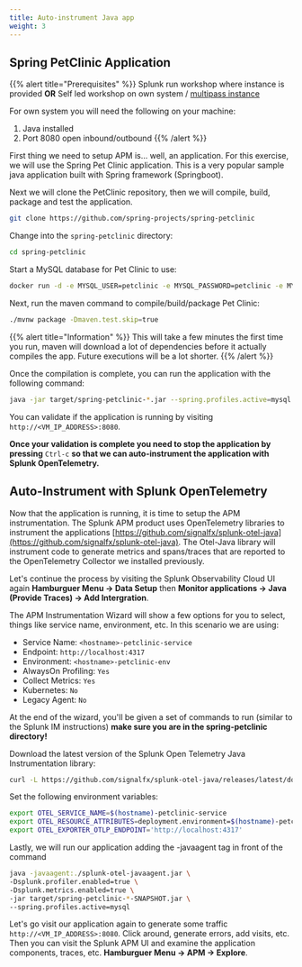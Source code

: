 ```yaml
---
title: Auto-instrument Java app
weight: 3
---
```


## Spring PetClinic Application

{{% alert title="Prerequisites" %}}
Splunk run workshop where instance is provided  **OR**
Self led workshop on own system  / [multipass instance](https://github.com/signalfx/observability-workshop/tree/master/multipass)

For own system you will need the following on your machine:

1. Java installed
2. Port 8080 open inbound/outbound
{{% /alert %}}

First thing we need to setup APM is... well, an application. For this exercise, we will use the Spring Pet Clinic application. This is a very popular sample java application built with Spring framework (Springboot).

Next we will clone the PetClinic repository, then we will compile, build, package and test the application.

```bash
git clone https://github.com/spring-projects/spring-petclinic
```

Change into the `spring-petclinic` directory:

```bash
cd spring-petclinic
```

Start a MySQL database for Pet Clinic to use:

```bash
docker run -d -e MYSQL_USER=petclinic -e MYSQL_PASSWORD=petclinic -e MYSQL_ROOT_PASSWORD=root -e MYSQL_DATABASE=petclinic -p 3306:3306 mysql:5.7.8
```

Next, run the maven command to compile/build/package Pet Clinic:

```bash
./mvnw package -Dmaven.test.skip=true
```

{{% alert title="Information" %}}
This will take a few minutes the first time you run, maven will download a lot of dependencies before it actually compiles the app. Future executions will be a lot shorter.
{{% /alert %}}

Once the compilation is complete, you can run the application with the following command:

```bash
java -jar target/spring-petclinic-*.jar --spring.profiles.active=mysql
```

You can validate if the application is running by visiting `http://<VM_IP_ADDRESS>:8080`.

**Once your validation is complete you need to stop the application by pressing** `Ctrl-c` **so that we can auto-instrument the application with Splunk OpenTelemetry.**

## Auto-Instrument with Splunk OpenTelemetry

Now that the application is running, it is time to setup the APM instrumentation. The Splunk APM product uses OpenTelemetry libraries to instrument the applications [https://github.com/signalfx/splunk-otel-java](https://github.com/signalfx/splunk-otel-java).
The Otel-Java library will instrument code to generate metrics and spans/traces that are reported to the OpenTelemetry Collector we installed previously.

Let's continue the process by visiting the Splunk Observability Cloud UI again **Hamburguer Menu → Data Setup** then **Monitor applications → Java (Provide Traces) → Add Intergration**.

The APM Instrumentation Wizard will show a few options for you to select, things like service name, environment, etc. In this scenario we are using:

- Service Name: `<hostname>-petclinic-service`
- Endpoint: `http://localhost:4317`
- Environment: `<hostname>-petclinic-env`
- AlwaysOn Profiling: `Yes`
- Collect Metrics: `Yes`
- Kubernetes: `No`
- Legacy Agent: `No`

At the end of the wizard, you'll be given a set of commands to run (similar to the Splunk IM instructions) **make sure you are in the spring-petclinic directory!**

Download the latest version of the Splunk Open Telemetry Java Instrumentation library:

```bash
curl -L https://github.com/signalfx/splunk-otel-java/releases/latest/download/splunk-otel-javaagent-all.jar -o splunk-otel-javaagent.jar
```

Set the following environment variables:

```bash
export OTEL_SERVICE_NAME=$(hostname)-petclinic-service
export OTEL_RESOURCE_ATTRIBUTES=deployment.environment=$(hostname)-petclinic-env,version=0.314
export OTEL_EXPORTER_OTLP_ENDPOINT='http://localhost:4317'
```

Lastly, we will run our application adding the -javaagent tag in front of the command

```bash
java -javaagent:./splunk-otel-javaagent.jar \
-Dsplunk.profiler.enabled=true \
-Dsplunk.metrics.enabled=true \
-jar target/spring-petclinic-*-SNAPSHOT.jar \
--spring.profiles.active=mysql
```

Let's go visit our application again to generate some traffic `http://<VM_IP_ADDRESS>:8080`. Click around, generate errors, add visits, etc. Then you can visit the Splunk APM UI and examine the application components, traces, etc. **Hamburguer Menu → APM → Explore**.

